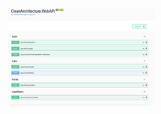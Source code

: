 
<img src="./Ekran görüntüsü 2024-08-31 221901.png" alt="Portfolio Website" width="300" height="200">
